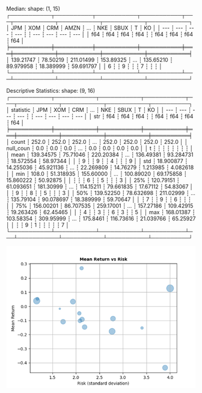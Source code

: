 Median:
shape: (1, 15)
┌───────────┬──────────┬───────────┬───────────┬───┬───────────┬───────────┬───────────┬───────────┐
│ JPM       ┆ XOM      ┆ CRM       ┆ AMZN      ┆ … ┆ NKE       ┆ SBUX      ┆ T         ┆ KO        │
│ ---       ┆ ---      ┆ ---       ┆ ---       ┆   ┆ ---       ┆ ---       ┆ ---       ┆ ---       │
│ f64       ┆ f64      ┆ f64       ┆ f64       ┆   ┆ f64       ┆ f64       ┆ f64       ┆ f64       │
╞═══════════╪══════════╪═══════════╪═══════════╪═══╪═══════════╪═══════════╪═══════════╪═══════════╡
│ 139.21747 ┆ 78.50219 ┆ 211.01499 ┆ 153.89325 ┆ … ┆ 135.65210 ┆ 89.979958 ┆ 18.389999 ┆ 59.691797 │
│ 6         ┆          ┆ 9         ┆           ┆   ┆ 7         ┆           ┆           ┆           │
└───────────┴──────────┴───────────┴───────────┴───┴───────────┴───────────┴───────────┴───────────┘

Descriptive Statistics:
shape: (9, 16)
┌───────────┬───────────┬───────────┬───────────┬───┬───────────┬───────────┬───────────┬──────────┐
│ statistic ┆ JPM       ┆ XOM       ┆ CRM       ┆ … ┆ NKE       ┆ SBUX      ┆ T         ┆ KO       │
│ ---       ┆ ---       ┆ ---       ┆ ---       ┆   ┆ ---       ┆ ---       ┆ ---       ┆ ---      │
│ str       ┆ f64       ┆ f64       ┆ f64       ┆   ┆ f64       ┆ f64       ┆ f64       ┆ f64      │
╞═══════════╪═══════════╪═══════════╪═══════════╪═══╪═══════════╪═══════════╪═══════════╪══════════╡
│ count     ┆ 252.0     ┆ 252.0     ┆ 252.0     ┆ … ┆ 252.0     ┆ 252.0     ┆ 252.0     ┆ 252.0    │
│ null_coun ┆ 0.0       ┆ 0.0       ┆ 0.0       ┆ … ┆ 0.0       ┆ 0.0       ┆ 0.0       ┆ 0.0      │
│ t         ┆           ┆           ┆           ┆   ┆           ┆           ┆           ┆          │
│ mean      ┆ 139.34575 ┆ 75.71046  ┆ 220.20384 ┆ … ┆ 136.49381 ┆ 93.284731 ┆ 18.572554 ┆ 58.97344 │
│           ┆ 9         ┆           ┆ 9         ┆   ┆ 4         ┆           ┆           ┆ 9        │
│ std       ┆ 18.900877 ┆ 14.255036 ┆ 45.921136 ┆ … ┆ 22.269809 ┆ 14.76279  ┆ 1.213985  ┆ 4.082618 │
│ min       ┆ 108.0     ┆ 51.318935 ┆ 155.60000 ┆ … ┆ 100.89020 ┆ 69.175858 ┆ 15.860222 ┆ 50.92875 │
│           ┆           ┆           ┆ 6         ┆   ┆ 5         ┆           ┆           ┆ 3        │
│ 25%       ┆ 120.79151 ┆ 61.093651 ┆ 181.30999 ┆ … ┆ 114.15211 ┆ 79.661835 ┆ 17.67112  ┆ 54.83067 │
│           ┆ 9         ┆           ┆ 8         ┆   ┆ 5         ┆           ┆           ┆ 3        │
│ 50%       ┆ 139.52250 ┆ 78.632698 ┆ 211.02999 ┆ … ┆ 135.79104 ┆ 90.078697 ┆ 18.389999 ┆ 59.70647 │
│           ┆ 7         ┆           ┆ 9         ┆   ┆ 6         ┆           ┆           ┆          │
│ 75%       ┆ 156.00201 ┆ 86.707535 ┆ 259.17001 ┆ … ┆ 157.27186 ┆ 109.42915 ┆ 19.263426 ┆ 62.45465 │
│           ┆ 4         ┆           ┆ 3         ┆   ┆ 6         ┆ 3         ┆           ┆ 5        │
│ max       ┆ 168.01387 ┆ 103.58354 ┆ 309.95999 ┆ … ┆ 175.8461  ┆ 116.73616 ┆ 21.039766 ┆ 65.25927 │
│           ┆           ┆ 9         ┆ 1         ┆   ┆           ┆           ┆           ┆ 7        │
└───────────┴───────────┴───────────┴───────────┴───┴───────────┴───────────┴───────────┴──────────┘

![StocksChart](chart.png)

